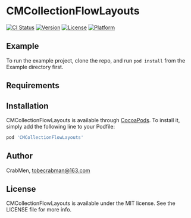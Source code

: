 # CMCollectionFlowLayouts

[![CI Status](https://img.shields.io/travis/CrabMen/CMCollectionFlowLayouts.svg?style=flat)](https://travis-ci.org/CrabMen/CMCollectionFlowLayouts)
[![Version](https://img.shields.io/cocoapods/v/CMCollectionFlowLayouts.svg?style=flat)](https://cocoapods.org/pods/CMCollectionFlowLayouts)
[![License](https://img.shields.io/cocoapods/l/CMCollectionFlowLayouts.svg?style=flat)](https://cocoapods.org/pods/CMCollectionFlowLayouts)
[![Platform](https://img.shields.io/cocoapods/p/CMCollectionFlowLayouts.svg?style=flat)](https://cocoapods.org/pods/CMCollectionFlowLayouts)

## Example

To run the example project, clone the repo, and run `pod install` from the Example directory first.

## Requirements

## Installation

CMCollectionFlowLayouts is available through [CocoaPods](https://cocoapods.org). To install
it, simply add the following line to your Podfile:

```ruby
pod 'CMCollectionFlowLayouts'
```

## Author

CrabMen, tobecrabman@163.com

## License

CMCollectionFlowLayouts is available under the MIT license. See the LICENSE file for more info.
